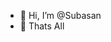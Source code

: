 - 👋 Hi, I’m @Subasan
- 👀 Thats All

<!---
Subasan99/Subasan99 is a ✨ special ✨ repository because its `README.md` (this file) appears on your GitHub profile.
You can click the Preview link to take a look at your changes.
--->
